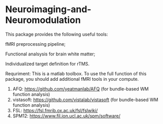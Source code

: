 # Neuroimaging-and-Neuromodulation

This package provides the following useful tools:

fMRI preprocessing pipeline;

Functional analsysis for brain white matter;

Individualized target definition for rTMS.

Requriment:
This is a matlab toolbox. To use the full function of this package, you should add additional fMRI tools in your compute.
1) AFQ: https://github.com/yeatmanlab/AFQ (for bundle-based WM function analysis)
2) vistasoft:  https://github.com/vistalab/vistasoft (for bundle-based WM function analysis)
3) FSL: https://fsl.fmrib.ox.ac.uk/fsl/fslwiki/
4) SPM12: https://www.fil.ion.ucl.ac.uk/spm/software/

